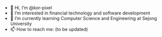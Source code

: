 - 👋 Hi, I’m @kor-pixel
- 👀 I’m interested in financial technology and software development
- 🌱 I’m currently learning Computer Science and Engineering at Sejong University
- 📫 How to reach me: (to be updated)

<!---
kor-pixel/kor-pixel is a ✨ special ✨ repository because its `README.md` (this file) appears on your GitHub profile.
You can click the Preview link to take a look at your changes.
--->
